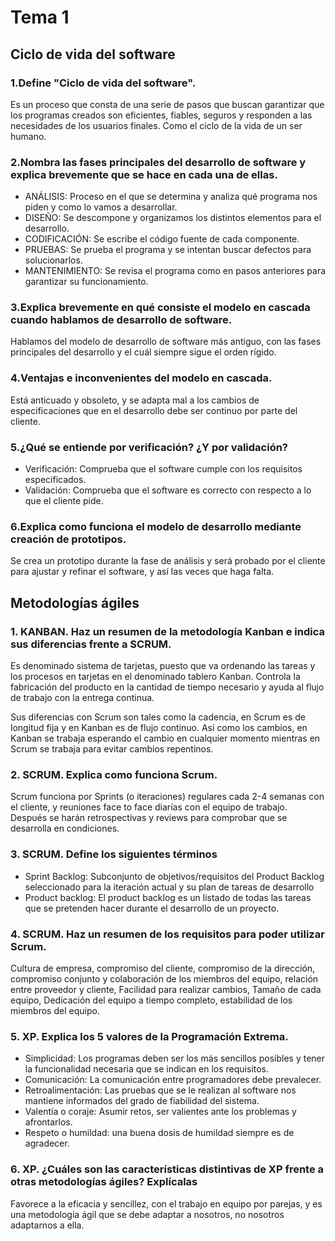 # Tema 1

## Ciclo de vida del software

### 1.Define "Ciclo de vida del software".

 Es un proceso que consta de una serie de pasos que buscan garantizar que los programas creados son eficientes, fiables, seguros y responden a las necesidades de los usuarios finales. Como el ciclo de la vida de un ser humano.

### 2.Nombra las fases principales del desarrollo de software y explica brevemente que se hace en cada una de ellas.

- ANÁLISIS: Proceso en el que se determina y analiza qué programa nos piden y como lo vamos a desarrollar.
- DISEÑO: Se descompone y organizamos los distintos elementos para el desarrollo.
- CODIFICACIÓN: Se escribe el código fuente de cada componente.
- PRUEBAS: Se prueba el programa y se intentan buscar defectos para solucionarlos.
- MANTENIMIENTO: Se revisa el programa como en pasos anteriores para garantizar su funcionamiento.

### 3.Explica brevemente en qué consiste el modelo en cascada cuando hablamos de desarrollo de software.

Hablamos del modelo de desarrollo de software más antiguo, con las fases principales del desarrollo y el cuál siempre sigue el orden rígido.

### 4.Ventajas e inconvenientes del modelo en cascada.

Está anticuado y obsoleto, y se adapta mal a los cambios de especificaciones que en el desarrollo debe ser continuo por parte del cliente.

### 5.¿Qué se entiende por verificación? ¿Y por validación?

- Verificación: Comprueba que el software cumple con los requisitos especificados.
- Validación: Comprueba que el software es correcto con respecto a lo que el cliente pide.

### 6.Explica como funciona el modelo de desarrollo mediante creación de prototipos.

Se crea un prototipo durante la fase de análisis y será probado por el cliente para ajustar y refinar el software, y así las veces que haga falta.



## Metodologías ágiles



### 1. KANBAN. Haz un resumen de la metodología Kanban e indica sus diferencias frente a SCRUM. 

Es denominado sistema de tarjetas, puesto que va ordenando las tareas y los procesos en tarjetas en el denominado tablero Kanban. Controla la fabricación del producto en la cantidad de tiempo necesario y ayuda al flujo de trabajo con la entrega continua.

Sus diferencias con Scrum son tales como la cadencia, en Scrum es de longitud fija y en Kanban es de flujo continuo. Así como los cambios, en Kanban se trabaja esperando el cambio en cualquier momento mientras en Scrum se trabaja para evitar cambios repentinos. 

### 2. SCRUM. Explica como funciona Scrum. 

Scrum funciona por Sprints (o iteraciones) regulares cada 2-4 semanas con el cliente, y reuniones face to face diarías con el equipo de trabajo. Después se harán retrospectivas y reviews para comprobar que se desarrolla en condiciones.

### 3. SCRUM. Define los siguientes términos

- Sprint Backlog: Subconjunto de objetivos/requisitos del Product Backlog seleccionado para la iteración actual y su plan de tareas de desarrollo
- Product backlog: El product backlog es un listado de todas las tareas que se pretenden hacer durante el desarrollo de un proyecto.

### 4. SCRUM. Haz un resumen de los requisitos para poder utilizar Scrum. 

Cultura de empresa, compromiso del cliente, compromiso de la dirección, compromiso conjunto y colaboración de los miembros del equipo, relación entre proveedor y cliente, Facilidad para realizar cambios, Tamaño de cada equipo, Dedicación del equipo a tiempo completo, estabilidad de los miembros del equipo.

### 5. XP.  Explica los 5 valores de la Programación Extrema.

- Simplicidad: Los programas deben ser los más sencillos posibles y tener la funcionalidad necesaria que se indican en los requisitos.
- Comunicación: La comunicación entre programadores debe prevalecer.
- Retroalimentación: Las pruebas que se le realizan al software nos mantiene informados del grado de fiabilidad del sistema.
- Valentía o coraje: Asumir retos, ser valientes ante los problemas y afrontarlos.
- Respeto o humildad: una buena dosis de humildad siempre es de agradecer.

### 6. XP. ¿Cuáles son las características distintivas de XP frente a otras metodologías ágiles? Explícalas

Favorece a la eficacia y sencillez, con el trabajo en equipo por parejas, y es una metodología ágil que se debe adaptar a nosotros, no nosotros adaptarnos a ella.





